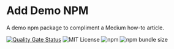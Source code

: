 # Add Demo NPM
A demo npm package to compliment a Medium how-to article.  

[![Quality Gate Status](https://sonarcloud.io/api/project_badges/measure?project=ClydeDz_add-demo-npm&metric=alert_status)](https://sonarcloud.io/dashboard?id=ClydeDz_add-demo-npm) 
![MIT License](https://img.shields.io/static/v1.svg?label=📜%20License&message=MIT&color=informational)
![npm](https://img.shields.io/npm/v/add-demo-npm?color=brightgreen) 
![npm bundle size](https://img.shields.io/bundlephobia/min/add-demo-npm)     
